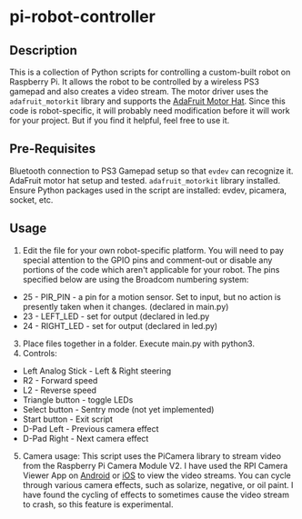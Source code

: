 # pi-robot-controller

## Description
This is a collection of Python scripts for controlling a custom-built robot on Raspberry Pi. It allows the robot to be controlled by a wireless PS3 gamepad and also creates a video stream. The motor driver uses the `adafruit_motorkit` library and supports the [AdaFruit Motor Hat](https://learn.adafruit.com/adafruit-dc-and-stepper-motor-hat-for-raspberry-pi). Since this code is robot-specific, it will probably need modification before it will work for your project. But if you find it helpful, feel free to use it.

## Pre-Requisites
Bluetooth connection to PS3 Gamepad setup so that `evdev` can recognize it.
AdaFruit motor hat setup and tested. `adafruit_motorkit` library installed.
Ensure Python packages used in the script are installed: evdev, picamera, socket, etc.

## Usage
1. Edit the file for your own robot-specific platform. You will need to pay special attention to the GPIO pins and comment-out or disable any portions of the code which aren't applicable for your robot. The pins specified below are using the Broadcom numbering system:
* 25 - PIR_PIN - a pin for a motion sensor. Set to input, but no action is presently taken when it changes. (declared in main.py)
* 23 - LEFT_LED - set for output (declared in led.py
* 24 - RIGHT_LED - set for output (declared in led.py)
3. Place files together in a folder. Execute main.py with python3.
4. Controls:
* Left Analog Stick - Left & Right steering
* R2 - Forward speed
* L2 - Reverse speed
* Triangle button - toggle LEDs
* Select button - Sentry mode (not yet implemented)
* Start button - Exit script
* D-Pad Left - Previous camera effect
* D-Pad Right - Next camera effect
5. Camera usage: This script uses the PiCamera library to stream video from the Raspberry Pi Camera Module V2. I have used the RPI Camera Viewer App on [Android](https://play.google.com/store/apps/details?id=ca.frozen.rpicameraviewer&gl=US) or [iOS](https://apps.apple.com/us/app/rpi-camera-viewer/id1312142156) to view the video streams. You can cycle through various camera effects, such as solarize, negative, or oil paint. I have found the cycling of effects to sometimes cause the video stream to crash, so this feature is experimental.



